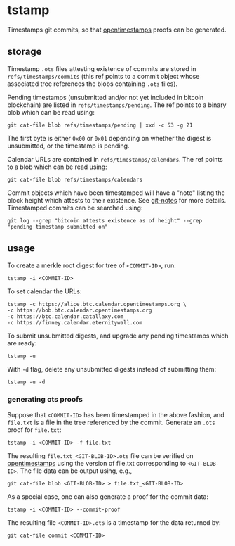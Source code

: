 # tstamp
Timestamps git commits, so that [opentimestamps](https://opentimestamps.org) proofs can be generated.

## storage
Timestamp `.ots` files attesting existence of commits are stored in `refs/timestamps/commits` (this ref points to a commit object whose associated tree references the blobs containing `.ots` files).

Pending timestamps (unsubmitted and/or not yet included in bitcoin blockchain) are listed in `refs/timestamps/pending`. The ref points to a binary blob which can be read using:
```
git cat-file blob refs/timestamps/pending | xxd -c 53 -g 21
```
The first byte is either `0x00` or `0x01` depending on whether the digest is unsubmitted, or the timestamp is pending.

Calendar URLs are contained in `refs/timestamps/calendars`. The ref points to a blob which can be read using:
```
git cat-file blob refs/timestamps/calendars
```

Commit objects which have been timestamped will have a "note" listing the block height which attests to their existence. See [git-notes](https://git-scm.com/docs/git-notes) for more details. Timestamped commits can be searched using: 
```
git log --grep "bitcoin attests existence as of height" --grep "pending timestamp submitted on"
```

## usage
To create a merkle root digest for tree of `<COMMIT-ID>`, run:
```
tstamp -i <COMMIT-ID>
```
To set calendar the URLs:
```
tstamp -c https://alice.btc.calendar.opentimestamps.org \
-c https://bob.btc.calendar.opentimestamps.org
-c https://btc.calendar.catallaxy.com
-c https://finney.calendar.eternitywall.com
```
To submit unsubmitted digests, and upgrade any pending timestamps which are ready:
```
tstamp -u
```
With `-d` flag, delete any unsubmitted digests instead of submitting them:
```
tstamp -u -d
```

### generating ots proofs
Suppose that `<COMMIT-ID>` has been timestamped in the above fashion, and `file.txt` is a file in the tree referenced by the commit.
Generate an `.ots` proof for `file.txt`:
```
tstamp -i <COMMIT-ID> -f file.txt
```
The resulting `file.txt_<GIT-BLOB-ID>.ots` file can be verified on [opentimestamps](https://opentimestamps.org) using the version of file.txt corresponding to `<GIT-BLOB-ID>`. The file data can be output using, e.g., 
```
git cat-file blob <GIT-BLOB-ID> > file.txt_<GIT-BLOB-ID>
```
As a special case, one can also generate a proof for the commit data:
```
tstamp -i <COMMIT-ID> --commit-proof
```
The resulting file `<COMMIT-ID>.ots` is a timestamp for the data returned by:
```
git cat-file commit <COMMIT-ID>
```
